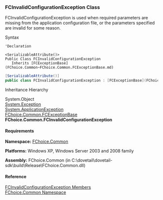 ﻿### FCInvalidConfigurationException Class

FCInvalidConfigurationException is used when required parameters are missing from the application configuration file, or the parameters specified are invalid for some reason.

Syntax

```vbnet
'Declaration

<SerializableAttribute()>
Public Class FCInvalidConfigurationException 
   Inherits [FCExceptionBase](FChoice.Common~FChoice.Common.FCExceptionBase.md)
```

```csharp
[SerializableAttribute()]
public class FCInvalidConfigurationException : [FCExceptionBase](FChoice.Common~FChoice.Common.FCExceptionBase.md) 
```

Inheritance Hierarchy

System.Object  
[System.Exception](#)  
[System.ApplicationException](#)  
[FChoice.Common.FCExceptionBase](FChoice.Common~FChoice.Common.FCExceptionBase.md)  
**FChoice.Common.FCInvalidConfigurationException**  

#### Requirements

**Namespace:** [FChoice.Common](FChoice.Common~FChoice.Common_namespace.md)

**Platforms:** Windows XP, Windows Server 2003 and 2008 family

**Assembly:** FChoice.Common (in C:\\dovetail\\dovetail-sdk\\build\\Release\\FChoice.Common.dll)

#### Reference

[FCInvalidConfigurationException Members](FChoice.Common~FChoice.Common.FCInvalidConfigurationException_members.md)  
[FChoice.Common Namespace](FChoice.Common~FChoice.Common_namespace.md)